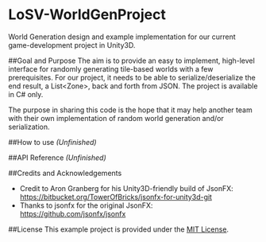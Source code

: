 # LoSV-WorldGenProject
World Generation design and example implementation for our current game-development project in Unity3D.

##Goal and Purpose
The aim is to provide an easy to implement, high-level interface for randomly generating tile-based worlds with a few prerequisites. For our project, it needs to be able to serialize/deserialize the end result, a List\<Zone\>, back and forth from JSON. The project is available in C# only.

The purpose in sharing this code is the hope that it may help another team with their own implementation of random world generation and/or serialization.

##How to use
*(Unfinished)*

##API Reference
*(Unfinished)*


##Credits and Acknowledgements
* Credit to Aron Granberg for his Unity3D-friendly build of JsonFX: https://bitbucket.org/TowerOfBricks/jsonfx-for-unity3d-git
* Thanks to jsonfx for the original JsonFX: https://github.com/jsonfx/jsonfx

##License
This example project is provided under the [MIT License](https://github.com/JYandev/LoSV-WorldGenProject/edit/master/LICENSE.txt "Link to the License").
